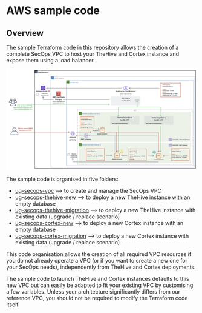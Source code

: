 # AWS sample code

## Overview 

The sample Terraform code in this repository allows the creation of a complete SecOps VPC to host your TheHive and Cortex instance and expose them using a load balancer.

![SecOps VPC overview](assets/ALB.png)

The sample code is organised in five folders:

* [ug-secops-vpc](ug-secops-vpc/) --> to create and manage the SecOps VPC
* [ug-secops-thehive-new](ug-secops-thehive-new/) --> to deploy a new TheHive instance with an empty database
* [ug-secops-thehive-migration](ug-secops-thehive-migration/) --> to deploy a new TheHive instance with existing data (upgrade / replace scenario)
* [ug-secops-cortex-new](ug-secops-cortex-new/) --> to deploy a new Cortex instance with an empty database
* [ug-secops-cortex-migration](ug-secops-cortex-migration/) --> to deploy a new Cortex instance with existing data (upgrade / replace scenario)

This code organisation allows the creation of all required VPC resources if you do not already operate a VPC (or if you want to create a new one for your SecOps needs), independently from TheHive and Cortex deployments.

The sample code to launch TheHive and Cortex instances defaults to this new VPC but can easily be adapted to fit your existing VPC by customising a few variables. Unless your architecture significantly differs from our reference VPC, you should not be required to modify the Terraform code itself.

